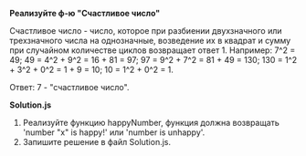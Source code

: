 **Реализуйте ф-ю "Счастливое число"**

Счастливое число -  число, которое при разбиении двухзначного или трехзначного числа на однозначные, возведение их в квадрат и сумму  при случайном количестве циклов возвращает ответ 1. Например:
7^2 = 49;
49 = 4^2 + 9^2 = 16 + 81 = 97;
97 = 9^2 + 7^2 = 81 + 49 = 130;
130 = 1^2 + 3^2 + 0^2 = 1 + 9 = 10;
10 = 1^2 + 0^2 = 1.  

Ответ: 7 - "счастливое число".

**Solution.js**

1) Реализуйте функцию happyNumber,  функция должна возвращать 'number "x" is happy!' или 'number is unhappy'.
2) Запишите решение в файл Solution.js.
